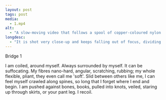 ```yaml
---
layout: post
tags: post
media:
  - 1.mp4
alt:
  - "A slow-moving video that follows a spool of copper-coloured nylon thread bridging a distance between a floor and a wall."
longdesc:
  - "It is shot very close-up and keeps falling out of focus, dividing the field of view in half vertically. There is ambient background noise: voices, foot scuffing, and machine noise in the distance."
---
```

Bridge 1

I am coiled, around myself. Always surrounded by myself. It can be suffocating. My fibres nano-hard, angular, scratching, rubbing; my whole flexible, pliant, they even call me 'soft'. Slid between others like me, I can feel myself crawled along spines, so long that I forget where I end and begin. I am pushed against bones, books, pulled into knots, veiled, staring up through skirts, or your pant leg. I recoil.
